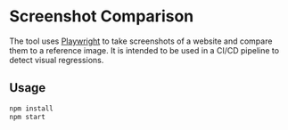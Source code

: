 # Screenshot Comparison

The tool uses [Playwright](https://playwright.dev/) to take screenshots of a website and compare them to a reference image. It is intended to be used in a CI/CD pipeline to detect visual regressions.

## Usage

```bash
npm install
npm start
```
